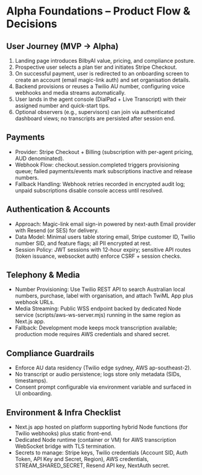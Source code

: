 # Alpha Foundations – Product Flow & Decisions

## User Journey (MVP → Alpha)
1. Landing page introduces BilbyAI value, pricing, and compliance posture.
2. Prospective user selects a plan tier and initiates Stripe Checkout.
3. On successful payment, user is redirected to an onboarding screen to create an account (email magic-link auth) and set organisation details.
4. Backend provisions or reuses a Twilio AU number, configuring voice webhooks and media streams automatically.
5. User lands in the agent console (DialPad + Live Transcript) with their assigned number and quick-start tips.
6. Optional observers (e.g., supervisors) can join via authenticated dashboard views; no transcripts are persisted after session end.

## Payments
- Provider: Stripe Checkout + Billing (subscription with per-agent pricing, AUD denominated).
- Webhook Flow: checkout.session.completed triggers provisioning queue; failed payments/events mark subscriptions inactive and release numbers.
- Fallback Handling: Webhook retries recorded in encrypted audit log; unpaid subscriptions disable console access until resolved.

## Authentication & Accounts
- Approach: Magic-link email sign-in powered by next-auth Email provider with Resend (or SES) for delivery.
- Data Model: Minimal users table storing email, Stripe customer ID, Twilio number SID, and feature flags; all PII encrypted at rest.
- Session Policy: JWT sessions with 12-hour expiry; sensitive API routes (token issuance, websocket auth) enforce CSRF + session checks.

## Telephony & Media
- Number Provisioning: Use Twilio REST API to search Australian local numbers, purchase, label with organisation, and attach TwiML App plus webhook URLs.
- Media Streaming: Public WSS endpoint backed by dedicated Node service (scripts/aws-ws-server.mjs) running in the same region as Next.js app.
- Fallback: Development mode keeps mock transcription available; production mode requires AWS credentials and shared secret.

## Compliance Guardrails
- Enforce AU data residency (Twilio edge sydney, AWS ap-southeast-2).
- No transcript or audio persistence; logs store only metadata (SIDs, timestamps).
- Consent prompt configurable via environment variable and surfaced in UI onboarding.

## Environment & Infra Checklist
- Next.js app hosted on platform supporting hybrid Node functions (for Twilio webhooks) plus static front-end.
- Dedicated Node runtime (container or VM) for AWS transcription WebSocket bridge with TLS termination.
- Secrets to manage: Stripe keys, Twilio credentials (Account SID, Auth Token, API Key and Secret, Region), AWS credentials, STREAM_SHARED_SECRET, Resend API key, NextAuth secret.
